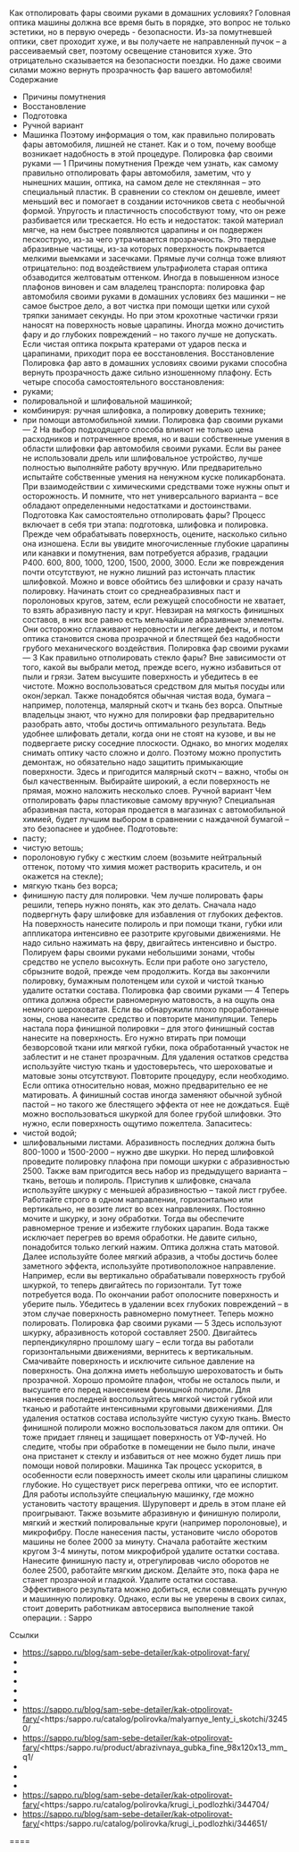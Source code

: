 Как отполировать фары своими руками в домашних условиях? Головная оптика машины должна все время быть в порядке, это вопрос не только эстетики, но в первую очередь - безопасности. Из-за помутневшей оптики, свет проходит хуже, и вы получаете не направленный пучок – а рассеиваемый свет, поэтому освещение становится хуже. Это отрицательно сказывается на безопасности поездки. Но даже своими силами можно вернуть прозрачность фар вашего автомобиля! 
Содержание 
- Причины помутнения
- Восстановление
- Подготовка
- Ручной вариант
- Машинка 
Поэтому информация о том, как правильно полировать фары автомобиля, лишней не станет. Как и о том, почему вообще возникает надобность в этой процедуре. 
Полировка фар своими руками — 1
Причины помутнения
Прежде чем узнать, как самому правильно отполировать фары автомобиля, заметим, что у нынешних машин, оптика, на самом деле не стеклянная – это специальный пластик. В сравнении со стеклом он дешевле, имеет меньший вес и помогает в создании источников света с необычной формой. Упругость и пластичность способствуют тому, что он реже разбивается или трескается. Но есть и недостаток: такой материал мягче, на нем быстрее появляются царапины и он подвержен пескострую, из-за чего утрачивается прозрачность. Это твердые абразивные частицы, из-за которых поверхность покрывается мелкими выемками и засечками. Прямые лучи солнца тоже влияют отрицательно: под воздействием ультрафиолета старая оптика обзаводится желтоватым оттенком. 
Иногда в повышенном износе плафонов виновен и сам владелец транспорта: полировка фар автомобиля своими руками в домашних условиях без машинки – не самое быстрое дело, а вот чистка при помощи щетки или сухой тряпки занимает секунды. Но при этом крохотные частички грязи наносят на поверхность новые царапины. Иногда можно дочистить фару и до глубоких повреждений – но такого лучше не допускать. Если чистая оптика покрыта кратерами от ударов песка и царапинами, приходит пора ее восстановления. 
Восстановление
Полировка фар авто в домашних условиях своими руками способна вернуть прозрачность даже сильно изношенному плафону. Есть четыре способа самостоятельного восстановления: 
- руками;
- полировальной и шлифовальной машинкой;
- комбинируя: ручная шлифовка, а полировку доверить технике;
- при помощи автомобильной химии. Полировка фар своими руками — 2
На выбор подходящего способа влияют не только цена расходников и потраченное время, но и ваши собственные умения в области шлифовки фар автомобиля своими руками. Если вы ранее не использовали дрель или шлифовальное устройство, лучше полностью выполняйте работу вручную. Или предварительно испытайте собственные умения на ненужном куске поликарбоната. При взаимодействии с химическими средствами тоже нужны опыт и осторожность. И помните, что нет универсального варианта – все обладают определенными недостатками и достоинствами. 
Подготовка
Как самостоятельно отполировать фары? Процесс включает в себя три этапа: подготовка, шлифовка и полировка. Прежде чем обрабатывать поверхность, оцените, насколько сильно она изношена. Если вы увидите многочисленные глубокие царапины или канавки и помутнения, вам потребуется абразив, градации P400. 600, 800, 1000, 1200, 1500, 2000, 3000. Если же повреждения почти отсутствуют, не нужно лишний раз истончать пластик шлифовкой. Можно и вовсе обойтись без шлифовки и сразу начать полировку. Начинать стоит со среднеабразивных паст и поролоновых кругов, затем, если режущей способности не хватает, то взять абразивную пасту и круг. Невзирая на мягкость финишных составов, в них все равно есть мельчайшие абразивные элементы. Они осторожно сглаживают неровности и легкие дефекты, и потом оптика становится снова прозрачной и блестящей без надобности грубого механического воздействия. 
Полировка фар своими руками — 3
Как правильно отполировать стекло фары? Вне зависимости от того, какой вы выбрали метод, прежде всего, нужно избавиться от пыли и грязи. Затем высушите поверхность и убедитесь в ее чистоте. Можно воспользоваться средством для мытья посуды или окон/зеркал. Также понадобятся обычная чистая вода, бумага – например, полотенца, малярный скотч и ткань без ворса. 
Опытные владельцы знают, что нужно для полировки фар предварительно разобрать авто, чтобы достичь оптимального результата. Ведь удобнее шлифовать детали, когда они не стоят на кузове, и вы не подвергаете риску соседние плоскости. Однако, во многих моделях снимать оптику часто сложно и долго. Поэтому можно пропустить демонтаж, но обязательно надо защитить примыкающие поверхности. Здесь и пригодится малярный скотч – важно, чтобы он был качественным. Выбирайте широкий, а если поверхность не прямая, можно наложить несколько слоев. 
Ручной вариант
Чем отполировать фары пластиковые самому вручную? Специальная абразивная паста, которая продается в магазинах с автомобильной химией, будет лучшим выбором в сравнении с наждачной бумагой – это безопаснее и удобнее. Подготовьте: 
- пасту;
- чистую ветошь;
- поролоновую губку с жестким слоем (возьмите нейтральный оттенок, потому что химия может растворить краситель, и он окажется на стекле);
- мягкую ткань без ворса;
- финишную пасту для полировки. 
Чем лучше полировать фары решили, теперь нужно понять, как это делать. Сначала надо подвергнуть фару шлифовке для избавления от глубоких дефектов. На поверхность нанесите полироль и при помощи ткани, губки или аппликатора интенсивно ее разотрите круговыми движениями. Не надо сильно нажимать на фвру, двигайтесь интенсивно и быстро. Полируем фары своими руками небольшими зонами, чтобы средство не успело высохнуть. Если при работе оно загустело, сбрызните водой, прежде чем продолжить. Когда вы закончили полировку, бумажным полотенцем или сухой и чистой тканью удалите остатки состава. 
Полировка фар своими руками — 4
Теперь оптика должна обрести равномерную матовость, а на ощупь она немного шероховатая. Если вы обнаружили плохо проработанные зоны, снова нанесите средство и повторите манипуляции. 
Теперь настала пора финишной полировки – для этого финишный состав нанесите на поверхность. Его нужно втирать при помощи безворсовой ткани или мягкой губки, пока обработанный участок не заблестит и не станет прозрачным. Для удаления остатков средства используйте чистую ткань и удостоверьтесь, что шероховатые и матовые зоны отсутствуют. Повторите процедуру, если необходимо. 
Если оптика относительно новая, можно предварительно ее не матировать. А финишный состав иногда заменяют обычной зубной пастой – но такого же блестящего эффекта от нее не дождаться. 
Ещё можно воспользоваться шкуркой для более грубой шлифовки. Это нужно, если поверхность ощутимо пожелтела. Запаситесь: 
- чистой водой;
- шлифовальными листами. 
Абразивность последних должна быть 800-1000 и 1500-2000 – нужно две шкурки. Но перед шлифовкой проведите полировку плафона при помощи шкурки с абразивностью 2500. Также вам пригодится весь набор из предыдущего варианта – ткань, ветошь и полироль. 
Приступив к шлифовке, сначала используйте шкурку с меньшей абразивностью – такой лист грубее. Работайте строго в одном направлении, горизонтально или вертикально, не возите лист во всех направлениях. Постоянно мочите и шкурку, и зону обработки. Тогда вы обеспечите равномерное трение и избежите глубоких царапин. Вода также исключает перегрев во время обработки. Не давите сильно, понадобится только легкий нажим. Оптика должна стать матовой. 
Далее используйте более мягкий абразив, а чтобы достичь более заметного эффекта, используйте противоположное направление. Например, если вы вертикально обрабатывали поверхность грубой шкуркой, то теперь двигайтесь по горизонтали. Тут тоже потребуется вода. 
По окончании работ ополосните поверхность и уберите пыль. Убедитесь в удалении всех глубоких повреждений – в этом случае поверхность равномерно помутнеет. Теперь можно полировать. 
Полировка фар своими руками — 5
Здесь используют шкурку, абразивность которой составляет 2500. Двигайтесь перпендикулярно прошлому шагу – если тогда вы работали горизонтальными движениями, вернитесь к вертикальным. Смачивайте поверхность и исключите сильное давление на поверхность. Она должна иметь небольшую шероховатость и быть прозрачной. 
Хорошо промойте плафон, чтобы не осталось пыли, и высушите его перед нанесением финишной полироли. Для нанесения последней воспользуйтесь мягкой чистой губкой или тканью и работайте интенсивными круговыми движениями. Для удаления остатков состава используйте чистую сухую ткань. Вместо финишной полироли можно воспользоваться лаком для оптики. Он тоже придает глянец и защищает поверхность от УФ-лучей. Но следите, чтобы при обработке в помещении не было пыли, иначе она пристанет к стеклу и избавиться от нее можно будет лишь при помощи новой полировки. 
Машинка
Так процесс ускорится, в особенности если поверхность имеет сколы или царапины слишком глубокие. Но существует риск перегрева оптики, что ее испортит. Для работы используйте специальную машинку, где можно установить частоту вращения. Шуруповерт и дрель в этом плане ей проигрывают. 
Также возьмите абразивную и финишную полироли, мягкий и жесткий полировальные круги (например поролоновые), и микрофибру. После нанесения пасты, установите число оборотов машины не более 2000 за минуту. Сначала работайте жестким кругом 3-4 минуты, потом микрофиброй удалите остатки состава. Нанесите финишную пасту и, отрегулировав число оборотов не более 2500, работайте мягким диском. Делайте это, пока фара не станет прозрачной и гладкой. Удалите остатки состава. 
Эффективного результата можно добиться, если совмещать ручную и машинную полировку. Однако, если вы не уверены в своих силах, стоит доверить работникам автосервиса выполнение такой операции. 
: Sappo

Ссылки
- https://sappo.ru/blog/sam-sebe-detailer/kak-otpolirovat-fary/
- 
- 
- 
- 
- 
- https://sappo.ru/blog/sam-sebe-detailer/kak-otpolirovat-fary/<https:/sappo.ru/catalog/polirovka/malyarnye_lenty_i_skotchi/32450/
- https://sappo.ru/blog/sam-sebe-detailer/kak-otpolirovat-fary/<https:/sappo.ru/product/abrazivnaya_gubka_fine_98x120x13_mm_q1/
- 
- 
- 
- https://sappo.ru/blog/sam-sebe-detailer/kak-otpolirovat-fary/<https:/sappo.ru/catalog/polirovka/krugi_i_podlozhki/344704/
- https://sappo.ru/blog/sam-sebe-detailer/kak-otpolirovat-fary/<https:/sappo.ru/catalog/polirovka/krugi_i_podlozhki/344651/

====